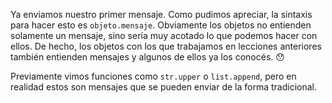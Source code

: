 Ya enviamos nuestro primer mensaje. Como pudimos apreciar, la sintaxis para hacer esto es `objeto.mensaje`. Obviamente los objetos no entienden solamente un mensaje, sino sería muy acotado lo que podemos hacer con ellos. De hecho, los objetos con los que trabajamos en lecciones anteriores también entienden mensajes y algunos de ellos ya los conocés. :hushed:

Previamente vimos funciones como `str.upper` o `list.append`, pero en realidad estos son mensajes que se pueden enviar de la forma tradicional.  